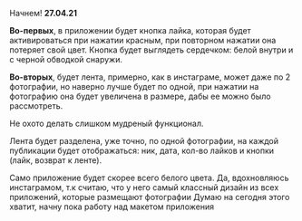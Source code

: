 Начнем!
**27.04.21**

**Во-первых**, в приложении будет кнопка лайка, которая будет активироваться при нажатии красным, при повторном нажатии она потеряет свой цвет.
Кнопка будет выглядеть сердечком: белой внутри и с черной обводкой снаружи.

**Во-вторых**, будет лента, примерно, как в инстаграме, может даже по 2 фотографии, но наверно лучше будет по одной, при нажатии на фотографию она будет увеличена в размере, дабы ее можно было рассмотреть.

Не охото делать слишком мудреный функционал.

Лента будет разделена, уже точно, по одной фотографии, на каждой публикации будет отображаться: ник, дата, кол-во лайков и кнопки (лайк, возврат к ленте).

Само приложение будет скорее всего белого цвета. Да, вдохновляюсь инстаграмом, т.к считаю, что у него самый классный дизайн из всех приложений, которые размещают фотографии
Думаю на сегодня этого хватит, начну пока работу над макетом приложения
